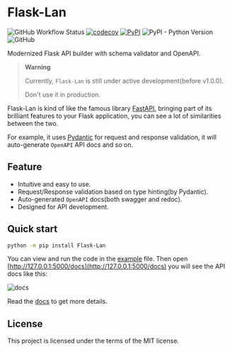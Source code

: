 # Flask-Lan

![GitHub Workflow Status](https://img.shields.io/github/workflow/status/ischaojie/flask-lan/CI?style=flat-square)
[![codecov](https://codecov.io/gh/ischaojie/flask-lan/branch/main/graph/badge.svg?token=FPBE0LGDCO)](https://codecov.io/gh/ischaojie/flask-lan)
[![PyPI](https://img.shields.io/pypi/v/flask-lan?style=flat-square)](https://pypi.org/project/Flask-Lan/)
![PyPI - Python Version](https://img.shields.io/pypi/pyversions/flask-lan?style=flat-square)
![GitHub](https://img.shields.io/github/license/ischaojie/flask-lan?style=flat-square)

Modernized Flask API builder with schema validator and OpenAPI.


> **Warning**
>
> Currently, `Flask-Lan` is still under active development(before v1.0.0).
>
> Don't use it in production.

Flask-Lan is kind of like the famous library [FastAPI](https://github.com/tiangolo/fastapi), bringing part of its brilliant features to your Flask application, you can see a lot of similarities between the two.

For example, it uses [Pydantic](https://github.com/samuelcolvin/pydantic) for request and response validation,
it will auto-generate `OpenAPI` API docs and so on.

## Feature

-   Intuitive and easy to use.
-   Request/Response validation based on type hinting(by Pydantic).
-   Auto-generated `OpenAPI` docs(both swagger and redoc).
-   Designed for API development.

## Quick start

```bash
python -m pip install Flask-Lan
```

You can view and run the code in the [example](/example/) file.
Then open [http://127.0.0.1:5000/docs](http://127.0.0.1:5000/docs) you will see the API docs like this:

![docs](https://img.chaojie.fun/flask-lan-docs.png)

Read the [docs](https://flask-lan.chaojie.fun/) to get more details.

## License

This project is licensed under the terms of the MIT license.
